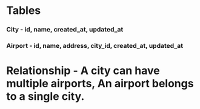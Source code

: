 # Tables
### City - id, name, created_at, updated_at
### Airport - id, name, address, city_id, created_at, updated_at
   # Relationship - A city can have multiple airports, An airport belongs to a single city.
